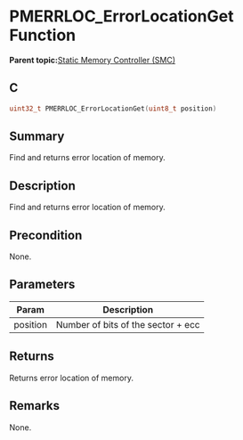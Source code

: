 # PMERRLOC\_ErrorLocationGet Function

**Parent topic:**[Static Memory Controller \(SMC\)](GUID-415D2D33-E3CB-4AD9-961C-49606E718EF0.md)

## C

```c
uint32_t PMERRLOC_ErrorLocationGet(uint8_t position)
```

## Summary

Find and returns error location of memory.

## Description

Find and returns error location of memory.

## Precondition

None.

## Parameters

|Param|Description|
|-----|-----------|
|position|Number of bits of the sector + ecc|

## Returns

Returns error location of memory.

## Remarks

None.


